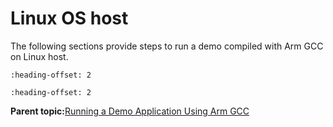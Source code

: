 # Linux OS host

The following sections provide steps to run a demo compiled with Arm GCC on Linux host.


```{include} ../topics/set_up_toolchain_001.md
:heading-offset: 2
```

```{include} ../topics/build_an_example_application_001.md
:heading-offset: 2
```

**Parent topic:**[Running a Demo Application Using Arm GCC](../topics/running_a_demo_application_using_arm_gcc.md)

